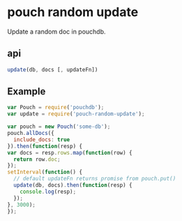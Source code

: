 # pouch random update

Update a random doc in pouchdb.

## api

```js
update(db, docs [, updateFn])
```

## Example

```js
var Pouch = require('pouchdb');
var update = require('pouch-random-update');

var pouch = new Pouch('some-db');
pouch.allDocs({
  include_docs: true
}).then(function(resp) {
var docs = resp.rows.map(function(row) {
  return row.doc;
});
setInterval(function() {
  // default updateFn returns promise from pouch.put()
  update(db, docs).then(function(resp) {
    console.log(resp);
  });
}, 3000);
});
```

